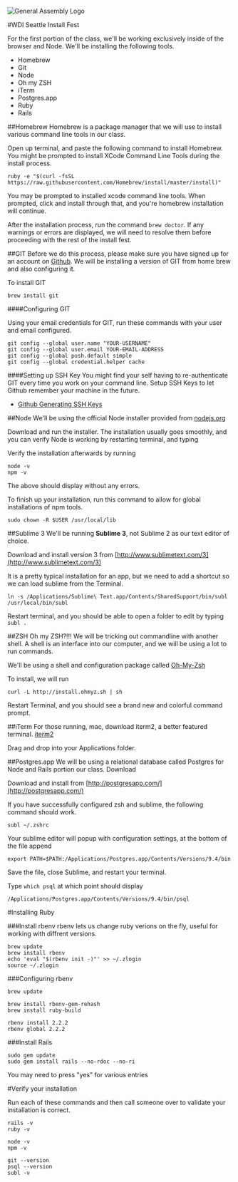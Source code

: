 ![General Assembly Logo](http://i.imgur.com/ke8USTq.png)

#WDI Seattle Install Fest

For the first portion of the class, we'll be working exclusively inside of the browser and Node. We'll be installing the following tools.


* Homebrew
* Git
* Node
* Oh my ZSH
* iTerm
* Postgres.app
* Ruby
* Rails


##Homebrew
Homebrew is a package manager that we will use to install various command line tools in our class.

Open up terminal, and paste the following command to install Homebrew. You might be prompted to install XCode Command Line Tools during the install process.

```
ruby -e "$(curl -fsSL https://raw.githubusercontent.com/Homebrew/install/master/install)"
```
You may be prompted to installed xcode command line tools. When prompted, click and install through that, and you're homebrew installation will continue.

After the installation process, run the command `brew doctor`. If any warnings or errors are displayed, we will need to resolve them before proceeding with the rest of the install fest.


##GIT
Before we do this process, please make sure you have signed up for an account on [Github](http://www.github.com). We will be installing a version of GIT from home brew and also configuring it.

To install GIT
```
brew install git
```

####Configuring GIT

Using your email credentials for GIT, run these commands with your user and email configured.

```
git config --global user.name "YOUR-USERNAME"
git config --global user.email YOUR-EMAIL-ADDRESS
git config --global push.default simple
git config --global credential.helper cache
```

####Setting up SSH Key
You might find your self having to re-authenticate GIT every time you work on your command line. Setup SSH Keys to let Github remember your machine in the future.

* [Github Generating SSH Keys](https://help.github.com/articles/generating-ssh-keys/)

##Node
We'll be using the official Node installer provided from [nodejs.org](http://www.nodejs.org)

Download and run the installer. The installation usually goes smoothly, and you can verify Node is working by restarting terminal, and typing

Verify the installation afterwards by running

```
node -v
npm -v
```

The above should display without any errors.

To finish up your installation, run this command to allow for global installations of npm tools.

```
sudo chown -R $USER /usr/local/lib

```


##Sublime 3
We'll be running **Sublime 3**, not Sublime 2 as our text editor of choice.

Download and install version 3 from [http://www.sublimetext.com/3](http://www.sublimetext.com/3)

It is a pretty typical installation for an app, but we need to add a shortcut so we can load sublime from the Terminal.

```
ln -s /Applications/Sublime\ Text.app/Contents/SharedSupport/bin/subl /usr/local/bin/subl
```
Restart terminal, and you should be able to open a folder to edit by typing `subl .`


##ZSH
Oh my ZSH?!!! We will be tricking out commandline with another shell. A shell is an interface into our computer, and we will be using a lot to run commands.

We'll be using a shell and configuration package called [Oh-My-Zsh](https://github.com/robbyrussell/oh-my-zsh)

To install, we will run

```
curl -L http://install.ohmyz.sh | sh
```

Restart Terminal, and you should see a brand new and colorful command prompt.

##iTerm
For those running, mac, download iterm2, a better featured terminal.
[iterm2](http://iterm2.com/downloads.html)

Drag and drop into your Applications folder.


##Postgres.app
We will be using a relational database called Postgres for Node and Rails portion our class. Download

Download and install from [http://postgresapp.com/](http://postgresapp.com/)

If you have successfully configured zsh and sublime, the following command should work.

```
subl ~/.zshrc
```
Your sublime editor will popup with configuration settings, at the bottom of the file append

```
export PATH=$PATH:/Applications/Postgres.app/Contents/Versions/9.4/bin
```

Save the file, close Sublime, and restart your terminal.

Type `which psql` at which point should display

```
/Applications/Postgres.app/Contents/Versions/9.4/bin/psql
```


#Installing Ruby

###Install rbenv
rbenv lets us change ruby verions on the fly, useful for working with diffrent versions.

```
brew update
brew install rbenv
echo 'eval "$(rbenv init -)"' >> ~/.zlogin
source ~/.zlogin
```

###Configuring rbenv
```
brew update

brew install rbenv-gem-rehash
brew install ruby-build

rbenv install 2.2.2
rbenv global 2.2.2
```

###Install Rails

```
sudo gem update
sudo gem install rails --no-rdoc --no-ri
```
You may need to press "yes" for various entries


#Verify your installation

Run each of these commands and then call someone over to validate your installation is correct.

```
rails -v
ruby -v

node -v
npm -v

git --version
psql --version
subl -v

```
